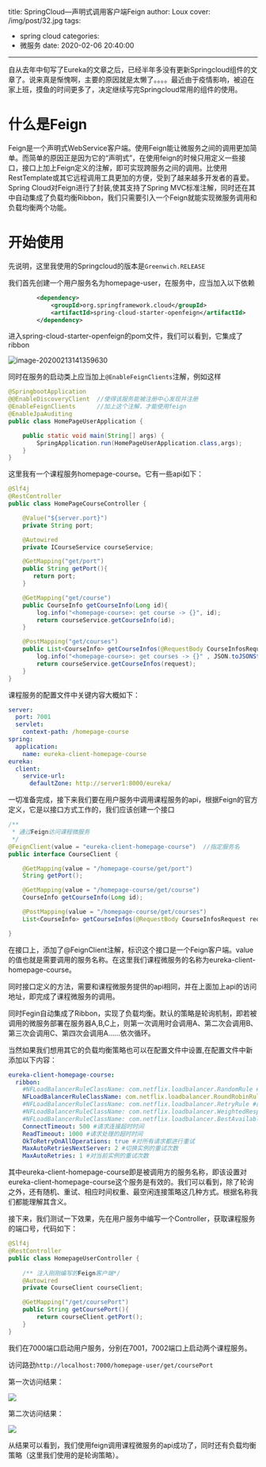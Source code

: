 title: SpringCloud—声明式调用客户端Feign
author: Loux
cover: /img/post/32.jpg
tags:
  - spring cloud
categories:
  - 微服务
date: 2020-02-06 20:40:00

---

自从去年中旬写了Eureka的文章之后，已经半年多没有更新Springcloud组件的文章了。说来真是惭愧啊，主要的原因就是太懒了。。。。最近由于疫情影响，被迫在家上班，摸鱼的时间更多了，决定继续写完Springcloud常用的组件的使用。

# 什么是Feign

Feign是一个声明式WebService客户端。使用Feign能让微服务之间的调用更加简单。而简单的原因正是因为它的“声明式”，在使用feign的时候只用定义一些接口，接口上加上Feign定义的注解，即可实现跨服务之间的调用。比使用RestTemplate或其它远程调用工具更加的方便，受到了越来越多开发者的喜爱。Spring Cloud对Feign进行了封装,使其支持了Spring MVC标准注解，同时还在其中自动集成了负载均衡Ribbon，我们只需要引入一个Feign就能实现微服务调用和负载均衡两个功能。

# 开始使用

先说明，这里我使用的Springcloud的版本是`Greenwich.RELEASE`

我们首先创建一个用户服务名为homepage-user，在服务中，应当加入以下依赖

```xml
        <dependency>
            <groupId>org.springframework.cloud</groupId>
            <artifactId>spring-cloud-starter-openfeign</artifactId>
        </dependency>
```

进入spring-cloud-starter-openfeign的pom文件，我们可以看到，它集成了ribbon

![image-20200213141359630](/images/image-20200213141359630.png)

同时在服务的启动类上应当加上`@EnableFeignClients`注解，例如这样

```java
@SpringbootApplication
@@EnableDiscoveryClient  //使得该服务能被注册中心发现并注册
@EnableFeignClients      //加上这个注解，才能使用feign
@EnableJpaAuditing
public class HomePageUserApplication {

    public static void main(String[] args) {
        SpringApplication.run(HomePageUserApplication.class,args);
    }
}
```

这里我有一个课程服务homepage-course。它有一些api如下：

```java
@Slf4j
@RestController
public class HomePageCourseController {

    @Value("${server.port}")
    private String port;

    @Autowired
    private ICourseService courseService;

    @GetMapping("get/port")
    public String getPort(){
       return port;
    }

    @GetMapping("get/course")
    public CourseInfo getCourseInfo(Long id){
        log.info("<homepage-course>: get course -> {}", id);
        return courseService.getCourseInfo(id);
    }

    @PostMapping("get/courses")
    public List<CourseInfo> getCourseInfos(@RequestBody CourseInfosRequest request){
        log.info("<homepage-course>: get courses -> {}" , JSON.toJSONString(request));
        return courseService.getCourseInfos(request);
    }
}
```

课程服务的配置文件中关键内容大概如下：

```yml
server:
  port: 7001
  servlet:
    context-path: /homepage-course
spring:
  application:
    name: eureka-client-homepage-course
eureka:
  client:
    service-url:
      defaultZone: http://server1:8000/eureka/
```

一切准备完成，接下来我们要在用户服务中调用课程服务的api，根据Feign的官方定义，它是以接口方式工作的，我们应该创建一个接口

```java
/**
 * 通过Feign访问课程微服务
 */
@FeignClient(value = "eureka-client-homepage-course")  //指定服务名
public interface CourseClient {

    @GetMapping(value = "/homepage-course/get/port")
    String getPort();

    @GetMapping(value = "/homepage-course/get/course")
    CourseInfo getCourseInfo(Long id);

    @PostMapping(value = "/homepage-course/get/courses")
    List<CourseInfo> getCourseInfos(@RequestBody CourseInfosRequest request);

}
```

在接口上，添加了@FeignClient注解，标识这个接口是一个Feign客户端。value的值也就是需要调用的服务名称。在这里我们课程微服务的名称为eureka-client-homepage-course。

同时接口定义的方法，需要和课程微服务提供的api相同，并在上面加上api的访问地址，即完成了课程微服务的调用。

同时Fegin自动集成了Ribbon，实现了负载均衡。默认的策略是轮询机制，即若被调用的微服务部署在服务器A,B,C上，则第一次调用时会调用A、第二次会调用B、第三次会调用C、第四次会调用A......依次循环。

当然如果我们想用其它的负载均衡策略也可以在配置文件中设置,在配置文件中新添加以下内容：

```yml
eureka-client-homepage-course:
  ribbon:
    #NFLoadBalancerRuleClassName: com.netflix.loadbalancer.RandomRule #配置规则 随机
    NFLoadBalancerRuleClassName: com.netflix.loadbalancer.RoundRobinRule #配置规则 轮询
    #NFLoadBalancerRuleClassName: com.netflix.loadbalancer.RetryRule #配置规则 重试
    #NFLoadBalancerRuleClassName: com.netflix.loadbalancer.WeightedResponseTimeRule #配置规则 响应时间权重
    #NFLoadBalancerRuleClassName: com.netflix.loadbalancer.BestAvailableRule #配置规则 最空闲连接策略
    ConnectTimeout: 500 #请求连接超时时间
    ReadTimeout: 1000 #请求处理的超时时间
    OkToRetryOnAllOperations: true #对所有请求都进行重试
    MaxAutoRetriesNextServer: 2 #切换实例的重试次数
    MaxAutoRetries: 1 #对当前实例的重试次数
```

其中eureka-client-homepage-course即是被调用方的服务名称，即该设置对eureka-client-homepage-course这个服务是有效的。我们可以看到，除了轮询之外，还有随机、重试、相应时间权重、最空闲连接策略这几种方式。根据名称我们都能理解其含义。

接下来，我们测试一下效果，先在用户服务中编写一个Controller，获取课程服务的端口号，代码如下：

```java
@Slf4j
@RestController
public class HomepageUserController {
    
    /** 注入刚刚编写的Feign客户端*/
    @Autowired
    private CourseClient courseClient;

    @GetMapping("/get/coursePort")
    public String getCoursePort(){
        return courseClient.getPort();
    }
}
```

我们在7000端口启动用户服务，分别在7001，7002端口上启动两个课程服务。

访问路劲`http://localhost:7000/homepage-user/get/coursePort`

第一次访问结果：

![](/images/image-20200213144606970.png)

第二次访问结果：

![](/images/image-20200213144636956.png)

从结果可以看到，我们使用feign调用课程微服务的api成功了，同时还有负载均衡策略（这里我们使用的是轮询策略）。